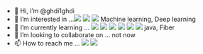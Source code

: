 - 👋 Hi, I’m @ghdi1ghdi
- 👀 I’m interested in ...<img src="https://img.shields.io/badge/Python-3776AB?style=flat&logo=Python&logoColor=white"> <img src="https://img.shields.io/badge/Blockchain.com-121D33?style=flat&logo=Blockchain&logoColor=white"> <img src="https://img.shields.io/badge/Flutter-02569B?style=flat&logo=Flutter&logoColor=white">
Machine learning, Deep learning
- 🌱 I’m currently learning ... <img src="https://img.shields.io/badge/Python-3776AB?style=flat&logo=Python&logoColor=white"> <img src="https://img.shields.io/badge/C-00599C?style=flat&logo=C&logoColor=white"> <img src="https://img.shields.io/badge/HTML5-E34F26?style=flat&logo=HTML5&logoColor=white"> <img src="https://img.shields.io/badge/CSS3-1572B6?style=flat&logo=CSS3&logoColor=white"> <img src="https://img.shields.io/badge/JavaScript-F7DF1E?style=flat&logo=JavaScript&logoColor=white"> <img src="https://img.shields.io/badge/Node.js-339933?style=flat&logo=Node.js&logoColor=white">
java, Fiber
- 💞️ I’m looking to collaborate on ... not now
- 📫 How to reach me ... <a href="https://mail.google.com/mail/?view=cm&amp;fs=1&amp;to=ghdi1ghdi@hanyang.ac.kr" target="_blank"><img src="https://img.shields.io/badge/ghdi1ghdi@hanyang.ac.kr-EA4335?style=flat&logo=Gmail&logoColor=white"></a> <a href="https://instagram.com/22_jung_ho?igshid=NGExMmI2YTkyZg==" target="_blank"><img src="https://img.shields.io/badge/INSTAGRAM-E4405F?style=flat&logo=Instagram&logoColor=white"></a> 
<!---
ghdi1ghdi/ghdi1ghdi is a ✨ special ✨ repository because its `README.md` (this file) appears on your GitHub profile.
You can click the Preview link to take a look at your changes.
--->
